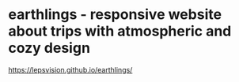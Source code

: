 # earthlings - responsive website about trips with atmospheric and cozy design

https://lepsvision.github.io/earthlings/ 
